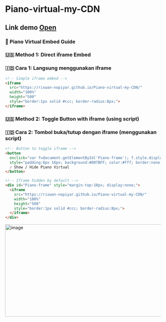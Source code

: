 # Piano-virtual-my-CDN
## Link demo <a href="https://riswan-nopiyar.github.io/Piano-virtual-my-CDN/">Open</a>
### 🎵 Piano Virtual Embed Guide

### 🇺🇸 Method 1: Direct iframe Embed  
### 🇮🇩 Cara 1: Langsung menggunakan iframe  

```html
<!-- Simple iframe embed -->
<iframe 
  src="https://riswan-nopiyar.github.io/Piano-virtual-my-CDN/" 
  width="100%" 
  height="500" 
  style="border:1px solid #ccc; border-radius:8px;">
</iframe>
```


### 🇺🇸 Method 2: Toggle Button with iframe (using script)
### 🇮🇩 Cara 2: Tombol buka/tutup dengan iframe (menggunakan script) 

```html
<!-- Button to toggle iframe -->
<button 
  onclick="var f=document.getElementById('Piano-frame'); f.style.display = (f.style.display==='none' ? 'block':'none');" 
  style="padding:8px 16px; background:#007BFF; color:#fff; border:none; border-radius:6px; cursor:pointer;">
  🎶 Show / Hide Piano Virtual
</button>

<!-- Iframe hidden by default -->
<div id="Piano-frame" style="margin-top:10px; display:none;">
  <iframe 
    src="https://riswan-nopiyar.github.io/Piano-virtual-my-CDN/" 
    width="100%" 
    height="500" 
    style="border:1px solid #ccc; border-radius:8px;">
  </iframe>
</div>
```

<img width="1363" height="298" alt="image" src="https://github.com/user-attachments/assets/3c78054e-0ac0-4774-b08c-c452906c0523" />
